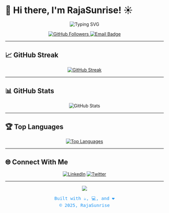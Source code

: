 # 👋 Hi there, I'm RajaSunrise! ☀️

<p align="center">
  <img src="https://readme-typing-svg.demolab.com?font=Fira+Code&size=26&pause=1000&color=F7971E&center=true&vCenter=true&width=435&lines=Welcome+to+my+GitHub!;Coding+with+passion+and+curiosity." alt="Typing SVG" />
</p>

<p align="center">
  <a href="https://github.com/RajaSunrise">
    <img src="https://img.shields.io/github/followers/RajaSunrise?label=Follow&style=social" alt="GitHub Followers" />
  </a>
  <a href="mailto:your.email@example.com">
    <img src="https://img.shields.io/badge/Contact-Email-blue?logo=gmail" alt="Email Badge" />
  </a>
</p>


---

## 📈 GitHub Streak

<p align="center">
  <a href="https://git.io/streak-stats">
    <img src="https://github-readme-streak-stats.herokuapp.com?user=RajaSunrise&theme=transparent" alt="GitHub Streak" />
  </a>
</p>

---

## 📊 GitHub Stats

<p align="center">
  <img src="https://github-readme-stats.vercel.app/api?username=RajaSunrise&show_icons=true&theme=radical" alt="GitHub Stats" />
</p>

---

## 🏆 Top Languages

<p align="center">
  <a href="https://git.io/top-langs">
    <img src="https://github-readme-stats.vercel.app/api/top-langs/?username=RajaSunrise&langs_count=5&hide=javascript,html,php,coffeescript,css,Dockerfile,c,C++,jupyter%20notebook&theme=radical" alt="Top Languages" />
  </a>
</p>

---

## 🌐 Connect With Me

<p align="center">
  <a href="https://linkedin.com/indra-aryadi"><img src="https://img.shields.io/badge/LinkedIn-blue?logo=linkedin&style=for-the-badge" alt="LinkedIn"></a>
  <a href="https://twitter.com/indra-aryadi"><img src="https://img.shields.io/badge/Twitter-blue?logo=twitter&style=for-the-badge" alt="Twitter"></a>
</p>

---

<div align="center">
  <img src="https://capsule-render.vercel.app/api?type=waving&color=gradient&height=100&section=footer"/>
  <p style="font-family: monospace; font-size: 14px; color: #2196F3;">
    Built with ☕, 💻, and ❤️<br/>
    © 2025, RajaSunrise
  </p>
</div>
